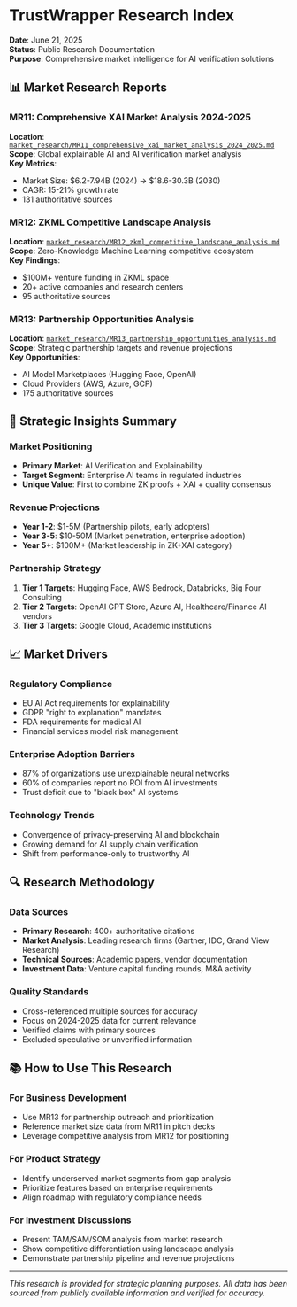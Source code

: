 # TrustWrapper Research Index

**Date**: June 21, 2025  
**Status**: Public Research Documentation  
**Purpose**: Comprehensive market intelligence for AI verification solutions

## 📊 Market Research Reports

### MR11: Comprehensive XAI Market Analysis 2024-2025
**Location**: [`market_research/MR11_comprehensive_xai_market_analysis_2024_2025.md`](market_research/MR11_comprehensive_xai_market_analysis_2024_2025.md)  
**Scope**: Global explainable AI and AI verification market analysis  
**Key Metrics**:
- Market Size: $6.2-7.94B (2024) → $18.6-30.3B (2030)
- CAGR: 15-21% growth rate
- 131 authoritative sources

### MR12: ZKML Competitive Landscape Analysis  
**Location**: [`market_research/MR12_zkml_competitive_landscape_analysis.md`](market_research/MR12_zkml_competitive_landscape_analysis.md)  
**Scope**: Zero-Knowledge Machine Learning competitive ecosystem  
**Key Findings**:
- $100M+ venture funding in ZKML space
- 20+ active companies and research centers
- 95 authoritative sources

### MR13: Partnership Opportunities Analysis
**Location**: [`market_research/MR13_partnership_opportunities_analysis.md`](market_research/MR13_partnership_opportunities_analysis.md)  
**Scope**: Strategic partnership targets and revenue projections  
**Key Opportunities**:
- AI Model Marketplaces (Hugging Face, OpenAI)
- Cloud Providers (AWS, Azure, GCP)
- 175 authoritative sources

## 🎯 Strategic Insights Summary

### Market Positioning
- **Primary Market**: AI Verification and Explainability
- **Target Segment**: Enterprise AI teams in regulated industries
- **Unique Value**: First to combine ZK proofs + XAI + quality consensus

### Revenue Projections
- **Year 1-2**: $1-5M (Partnership pilots, early adopters)
- **Year 3-5**: $10-50M (Market penetration, enterprise adoption)
- **Year 5+**: $100M+ (Market leadership in ZK+XAI category)

### Partnership Strategy
1. **Tier 1 Targets**: Hugging Face, AWS Bedrock, Databricks, Big Four Consulting
2. **Tier 2 Targets**: OpenAI GPT Store, Azure AI, Healthcare/Finance AI vendors
3. **Tier 3 Targets**: Google Cloud, Academic institutions

## 📈 Market Drivers

### Regulatory Compliance
- EU AI Act requirements for explainability
- GDPR "right to explanation" mandates
- FDA requirements for medical AI
- Financial services model risk management

### Enterprise Adoption Barriers
- 87% of organizations use unexplainable neural networks
- 60% of companies report no ROI from AI investments
- Trust deficit due to "black box" AI systems

### Technology Trends
- Convergence of privacy-preserving AI and blockchain
- Growing demand for AI supply chain verification
- Shift from performance-only to trustworthy AI

## 🔍 Research Methodology

### Data Sources
- **Primary Research**: 400+ authoritative citations
- **Market Analysis**: Leading research firms (Gartner, IDC, Grand View Research)
- **Technical Sources**: Academic papers, vendor documentation
- **Investment Data**: Venture capital funding rounds, M&A activity

### Quality Standards
- Cross-referenced multiple sources for accuracy
- Focus on 2024-2025 data for current relevance
- Verified claims with primary sources
- Excluded speculative or unverified information

## 📚 How to Use This Research

### For Business Development
- Use MR13 for partnership outreach and prioritization
- Reference market size data from MR11 in pitch decks
- Leverage competitive analysis from MR12 for positioning

### For Product Strategy
- Identify underserved market segments from gap analysis
- Prioritize features based on enterprise requirements
- Align roadmap with regulatory compliance needs

### For Investment Discussions
- Present TAM/SAM/SOM analysis from market research
- Show competitive differentiation using landscape analysis
- Demonstrate partnership pipeline and revenue projections

---

*This research is provided for strategic planning purposes. All data has been sourced from publicly available information and verified for accuracy.*
